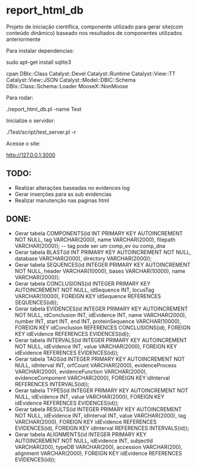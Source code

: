 # report_html_db
Projeto de iniciação científica, componente utilizado para gerar site(com conteúdo dinâmico) baseado nos resultados de componentes utilizados anteriormente

Para instalar dependencias:

sudo apt-get install sqlite3

cpan DBIx::Class Catalyst::Devel Catalyst::Runtime Catalyst::View::TT Catalyst::View::JSON Catalyst::Model::DBIC::Schema  DBIx::Class::Schema::Loader MooseX::NonMoose

Para rodar:

./report_html_db.pl -name Test

Inicialize o servidor:

./Test/script/test_server.pl -r
  
Acesse o site:

http://127.0.0.1:3000


TODO:
-
-	Realizar alterações baseadas no evidences log
-	Gerar inserções para as sub evidencias
-	Realizar manutenção nas paginas html
	
DONE:
-
-	Gerar tabela COMPONENTS(id INT PRIMARY KEY AUTOINCREMENT NOT NULL, tag VARCHAR(2000), name VARCHAR(2000), filepath VARCHAR(2000)); -- tag pode ser um comp_ev ou comp_dna
-	Gerar tabela BLAST(id INT PRIMARY KEY AUTOINCREMENT NOT NULL, database VARCHAR(2000), directory VARCHAR(2000));
-	Gerar tabela SEQUENCES(id INTEGER PRIMARY KEY AUTOINCREMENT NOT NULL, header VARCHAR(10000), bases VARCHAR(10000), name VARCHAR(2000));
-	Gerar tabela CONCLUSIONS(id INTEGER PRIMARY KEY AUTOINCREMENT NOT NULL, idSequence INT, locusTag VARCHAR(10000), FOREIGN KEY idSequence REFERENCES SEQUENCES(id));
-	Gerar tabela EVIDENCES(id INTEGER PRIMARY KEY AUTOINCREMENT NOT NULL, idConclusion INT, idEvidence INT, name VARCHAR(2000), number INT, start INT, end INT, proteinSequence VARCHAR(10000), FOREIGN KEY idConclusion REFERENCES CONCLUSIONS(id), FOREIGN KEY idEvidence REFERENCES EVIDENCES(id));
-	Gerar tabela INTERVALS(id INTEGER PRIMARY KEY AUTOINCREMENT NOT NULL, idEvidence INT, value VARCHAR(2000), FOREIGN KEY idEvidence REFERENCES EVIDENCES(id));
-	Gerar tabela TAGS(id INTEGER PRIMARY KEY AUTOINCREMENT NOT NULL, idInterval INT, orfCount VARCHAR(2000), evidenceProcess VARCHAR(2000), evidenceFunction VARCHAR(2000), evidenceComponent VARCHAR(2000), FOREIGN KEY idInterval REFERENCES INTERVALS(id));
-	Gerar tabela TYPES(id INTEGER PRIMARY KEY AUTOINCREMENT NOT NULL, idEvidence INT, value VARCHAR(2000), FOREIGN KEY idEvidence REFERENCES EVIDENCES(id));
-	Gerar tabela RESULTS(id INTEGER PRIMARY KEY AUTOINCREMENT NOT NULL, idEvidence INT, idInterval INT, value VARCHAR(2000), tag VARCHAR(2000), FOREIGN KEY idEvidence REFERENCES EVIDENCES(id), FOREIGN KEY idInterval REFERENCES INTERVALS(id));
-	Gerar tabela ALIGNMENTS(id INTEGER PRIMARY KEY AUTOINCREMENT NOT NULL, idEvidence INT, subjectId VARCHAR(200), typeDB VARCHAR(200), accession VARCHAR(200), alignment VARCHAR(2000), FOREIGN KEY idEvidence REFERENCES EVIDENCES(id));